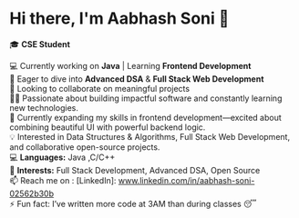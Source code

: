 # Hi there, I'm Aabhash Soni 👋

🎓 **CSE Student** 

💻 Currently working on **Java** | Learning **Frontend Development**  
🌱 Eager to dive into **Advanced DSA** & **Full Stack Web Development**  
🤝 Looking to collaborate on meaningful projects  
👨‍💻 Passionate about building impactful software and constantly learning new technologies.  
🔭 Currently expanding my skills in frontend development—excited about combining beautiful UI with powerful backend logic.  
💡 Interested in Data Structures & Algorithms, Full Stack Web Development, and collaborative open-source projects.  
💻 **Languages:** Java ,C/C++  
🎯 **Interests:** Full Stack Development, Advanced DSA, Open Source  
📫 Reach me on : [LinkedIn]: www.linkedin.com/in/aabhash-soni-02562b30b    
⚡ Fun fact: I’ve written more code at 3AM than during classes 😴  

